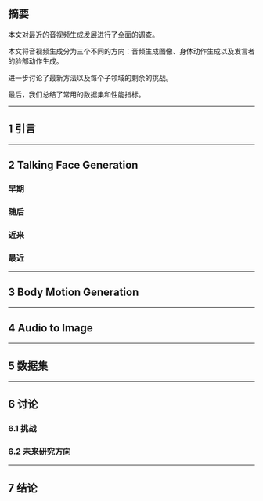 ## 摘要

本文对最近的音视频生成发展进行了全面的调查。

本文将音视频生成分为三个不同的方向：音频生成图像、身体动作生成以及发言者的脸部动作生成。

进一步讨论了最新方法以及每个子领域的剩余的挑战。
 
最后，我们总结了常用的数据集和性能指标。

---

## 1 引言

---

## 2 Talking Face Generation

### 早期

### 随后

### 近来

### 最近

---

## 3 Body Motion Generation

---

## 4 Audio to Image

---

## 5 数据集

---

## 6 讨论

### 6.1 挑战

### 6.2 未来研究方向

---

## 7 结论